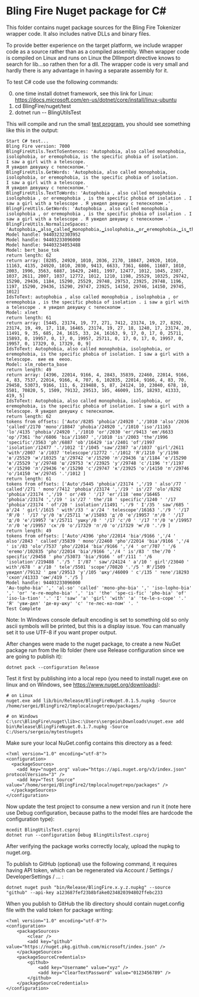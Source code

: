 # Bling Fire Nuget package for C#

This folder contains nuget package sources for the Bling Fire Tokenizer wrapper code. It also includes native DLLs and binary files.

To provide better experience on the target platform, we include wrapper code as a source rather than as a compiled assembly. When wrapper code is compiled on Linux and runs on Linux the DllImport directive knows to search for lib...so rathen then for a dll. The wrapper code is very small and hardly there is any advantage in having a separate assembly for it.

To test C# code use the following commands:

0. one time install dotnet framework, see this link for Linux: https://docs.microsoft.com/en-us/dotnet/core/install/linux-ubuntu
1. cd BlingFire/nuget/test
2. dotnet run -- BlingUtilsTest


This will compile and run the small [test program](https://github.com/microsoft/BlingFire/blob/master/nuget/test/Program.cs), you should see something like this in the output:
```
Start C# test...
Bling Fire version: 7000
BlingFireUtils.TextToSentences: 'Autophobia, also called monophobia, isolophobia, or eremophobia, is the specific phobia of isolation.
I saw a girl with a telescope.
Я увидел девушку с телескопом.'
BlingFireUtils.GetWords: 'Autophobia, also called monophobia, isolophobia, or eremophobia, is the specific phobia of isolation.
I saw a girl with a telescope.
Я увидел девушку с телескопом.'
BlingFireUtils.TextToWords: 'Autophobia , also called monophobia , isolophobia , or eremophobia , is the specific phobia of isolation . I saw a girl with a telescope . Я увидел девушку с телескопом .'
BlingFireUtils.GetWords: 'Autophobia , also called monophobia , isolophobia , or eremophobia , is the specific phobia of isolation . I saw a girl with a telescope . Я увидел девушку с телескопом .'
BlingFireUtils.NormalizeSpaces: 'Autophobia,▁also▁called▁monophobia,▁isolophobia,▁or▁eremophobia,▁is▁the▁specific▁phobia▁of▁isolation.▁I▁saw▁a▁girl▁with▁a▁telescope.▁Я▁увидел▁девушку▁с▁телескопом.'
Model handle: 94403232303952
Model handle: 94403233096000
Model handle: 94403234053488
Model: bert_base_tok
return length: 62
return array: [8285, 24920, 1010, 2036, 2170, 18847, 24920, 1010, 11163, 4135, 24920, 1010, 2030, 9413, 6633, 7361, 6806, 11607, 1010, 2003, 1996, 3563, 6887, 16429, 2401, 1997, 12477, 1012, 1045, 2387, 1037, 2611, 2007, 1037, 12772, 1012, 1210, 1198, 25529, 10325, 29742, 15290, 29436, 1184, 15290, 25529, 29748, 29753, 23925, 29748, 1196, 1197, 15290, 29436, 15290, 29747, 23925, 14150, 29746, 14150, 29745, 1012]
IdsToText: autophobia , also called monophobia , isolophobia , or eremophobia , is the specific phobia of isolation . i saw a girl with a telescope . я увидел девушку с телескопом .
Model: xlnet
return length: 61
return array: [5445, 23174, 19, 77, 271, 7412, 23174, 19, 27, 8292, 23174, 19, 49, 17, 118, 16465, 23174, 19, 27, 18, 1240, 17, 23174, 20, 11491, 9, 35, 685, 24, 1615, 33, 24, 16163, 9, 17, 0, 17, 0, 25711, 15893, 0, 19957, 0, 17, 0, 19957, 25711, 0, 17, 0, 17, 0, 19957, 0, 19957, 0, 17329, 0, 17329, 0, 9]
IdsToText: Autophobia, also called monophobia, isolophobia, or eremophobia, is the specific phobia of isolation. I saw a girl with a telescope.  вие ев  ееоо.
Model: xlm_roberta_base
return length: 49
return array: [4396, 22014, 9166, 4, 2843, 35839, 22460, 22014, 9166, 4, 83, 7537, 22014, 9166, 4, 707, 6, 102835, 22014, 9166, 4, 83, 70, 29458, 53073, 9166, 111, 6, 219488, 5, 87, 24124, 10, 23040, 678, 10, 5501, 70820, 5, 1509, 79132, 29513, 105, 46009, 135, 18293, 41333, 419, 5]
IdsToText: Autophobia, also called monophobia, isolophobia, or eremophobia, is the specific phobia of isolation. I saw a girl with a telescope. Я увидел девушку с телескопом.
return length: 62
tokens from offsets: ['Auto'/8285 'phobia'/24920 ','/1010 'also'/2036 'called'/2170 'mono'/18847 'phobia'/24920 ','/1010 'iso'/11163 'lo'/4135 'phobia'/24920 ','/1010 'or'/2030 'er'/9413 'em'/6633 'op'/7361 'ho'/6806 'bia'/11607 ','/1010 'is'/2003 'the'/1996 'specific'/3563 'ph'/6887 'ob'/16429 'ia'/2401 'of'/1997 'isolation'/12477 '.'/1012 'I'/1045 'saw'/2387 'a'/1037 'girl'/2611 'with'/2007 'a'/1037 'telescope'/12772 '.'/1012 'Я'/1210 'у'/1198 'в'/25529 'и'/10325 'д'/29742 'е'/15290 'л'/29436 'д'/1184 'е'/15290 'в'/25529 'у'/29748 'ш'/29753 'к'/23925 'у'/29748 'с'/1196 'т'/1197 'е'/15290 'л'/29436 'е'/15290 'с'/29747 'к'/23925 'о'/14150 'п'/29746 'о'/14150 'м'/29745 '.'/1012 ]
return length: 61
tokens from offsets: ['Auto'/5445 'phobia'/23174 ','/19 ' also'/77 ' called'/271 ' mono'/7412 'phobia'/23174 ','/19 ' is'/27 'olo'/8292 'phobia'/23174 ','/19 ' or'/49 ' '/17 'er'/118 'emo'/16465 'phobia'/23174 ','/19 ' is'/27 ' the'/18 ' specific'/1240 ' '/17 'phobia'/23174 ' of'/20 ' isolation'/11491 '.'/9 ' I'/35 ' saw'/685 ' a'/24 ' girl'/1615 ' with'/33 ' a'/24 ' telescope'/16163 '.'/9 ' '/17 'Я'/0 ' '/17 'у'/0 'в'/25711 'и'/15893 'д'/0 'е'/19957 'л'/0 ' '/17 'д'/0 'е'/19957 'в'/25711 'ушку'/0 ' '/17 'с'/0 ' '/17 'т'/0 'е'/19957 'л'/0 'е'/19957 'ск'/0 'о'/17329 'п'/0 'о'/17329 'м'/0 '.'/9 ]
return length: 49
tokens from offsets: ['Auto'/4396 'pho'/22014 'bia'/9166 ','/4 ' also'/2843 ' called'/35839 ' mono'/22460 'pho'/22014 'bia'/9166 ','/4 ' is'/83 'olo'/7537 'pho'/22014 'bia'/9166 ','/4 ' or'/707 ' '/6 'eremo'/102835 'pho'/22014 'bia'/9166 ','/4 ' is'/83 ' the'/70 ' specific'/29458 ' pho'/53073 'bia'/9166 ' of'/111 ' '/6 'isolation'/219488 '.'/5 ' I'/87 ' saw'/24124 ' a'/10 ' girl'/23040 ' with'/678 ' a'/10 ' tele'/5501 'scope'/70820 '.'/5 ' Я'/1509 ' увидел'/79132 ' дев'/29513 'у'/105 'шку'/46009 ' с'/135 ' теле'/18293 'скоп'/41333 'ом'/419 '.'/5 ]
Model handle: 94403233096000
'Au-topho-bia' ',' 'al-so' 'called' 'mono-pho-bia' ',' 'iso-lopho-bia' ',' 'or' 'e-re-mopho-bia' ',' 'is' 'the' 'spe-ci-fic' 'pho-bia' 'of' 'iso-la-tion' '.' 'I' 'saw' 'a' 'girl' 'with' 'a' 'te-le-s-cope' '.' 'Я' 'уви-дел' 'де-ву-шку' 'с' 'те-лес-ко-пом' '. ' 
Test Complete
```
Note: In Windows console default encoding is set to something old so only ascii symbols will be printed, but this is a display issue. You can manually set it to use UTF-8 if you want proper output.

After changes were made to the nuget package, to create a new NuGet package run from the lib folder (here use Release configuration since we are going to publish it):
```
dotnet pack --configuration Release
```


Test it first by publishing into a local repo (you need to install nuget.exe on linux and on Windows, see https://www.nuget.org/downloads):
```
# on Linux
nuget.exe add lib/bin/Release/BlingFireNuget.0.1.5.nupkg -Source /home/sergei/BlingFire2/tmplocalnugetrepo/packages/

# on Windows
C:\src\BlingFire\nuget\lib>c:\Users\sergeio\Downloads\nuget.exe add bin\Release\BlingFireNuget.0.1.7.nupkg -Source C:/Users/sergeio/mytestnugets

```

Make sure your local NuGet.config contains this directory as a feed:
```
<?xml version="1.0" encoding="utf-8"?>
<configuration>
  <packageSources>
    <add key="nuget.org" value="https://api.nuget.org/v3/index.json" protocolVersion="3" />
    <add key="Test Source" value="/home/sergei/BlingFire2/tmplocalnugetrepo/packages" />
  </packageSources>
</configuration>
```

Now update the test project to consume a new version and run it (note here use Debug configuration, because paths to the model files are hardcode the configuration type):
```
mcedit BlingUtilsTest.csproj
dotnet run --configuration Debug BlingUtilsTest.csproj
```


After verifying the package works correctly localy, upload the nupkg to nuget.org.

To publish to GitHub (optional) use the following command, it requires having API token, which can be regenerated via Account / Settings / DeveloperSettings / ... :
```
dotnet nuget push "bin/Release/BlingFire.x.y.z.nupkg" --source "github" --api-key a123687fef23b8bfake0234820394802ffebc233
```


When you publish to GitHub the lib directory should contain nuget.config file with the valid token for package writing:
```
<?xml version="1.0" encoding="utf-8"?>
<configuration>
    <packageSources>
        <clear />
        <add key="github" value="https://nuget.pkg.github.com/microsoft/index.json" />
    </packageSources>
    <packageSourceCredentials>
        <github>
            <add key="Username" value="xyz" />
            <add key="ClearTextPassword" value="0123456789" />
        </github>
    </packageSourceCredentials>
</configuration>
```
